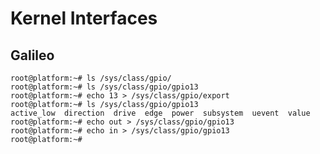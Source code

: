 Kernel Interfaces
==

## Galileo

    root@platform:~# ls /sys/class/gpio/
    root@platform:~# ls /sys/class/gpio/gpio13
    root@platform:~# echo 13 > /sys/class/gpio/export
    root@platform:~# ls /sys/class/gpio/gpio13
    active_low  direction  drive  edge  power  subsystem  uevent  value
    root@platform:~# echo out > /sys/class/gpio/gpio13
    root@platform:~# echo in > /sys/class/gpio/gpio13
    root@platform:~# 